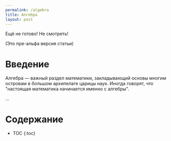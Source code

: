 ```yaml
---
permalink: /algebra
title: Алгебра
layout: post
---
```

Ещё не готово! Не смотреть!

(Это пре-альфа версия статьи)
# Введение
Алгебра — важный раздел математики, закладывающий основы многим островам в большом архипелаге царицы наук. Иногда говорят, что "настоящая математика начинается именно с алгебры".

...
# Содержание
* TOC
{:toc}
